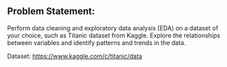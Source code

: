 ## Problem Statement:
Perform data cleaning and exploratory data analysis (EDA) on a dataset of your choice, such as Titanic dataset from Kaggle. Explore the relationships between variables and identify patterns and trends in the data. 

Dataset: https://www.kaggle.com/c/titanic/data 
